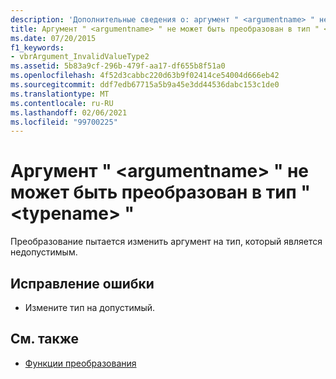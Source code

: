 ```yaml
---
description: 'Дополнительные сведения о: аргумент " <argumentname> " не может быть преобразован в тип ""<typename>'
title: Аргумент " <argumentname> " не может быть преобразован в тип " <typename> "
ms.date: 07/20/2015
f1_keywords:
- vbrArgument_InvalidValueType2
ms.assetid: 5b83a9cf-296b-479f-aa17-df655b8f51a0
ms.openlocfilehash: 4f52d3cabbc220d63b9f02414ce54004d666eb42
ms.sourcegitcommit: ddf7edb67715a5b9a45e3dd44536dabc153c1de0
ms.translationtype: MT
ms.contentlocale: ru-RU
ms.lasthandoff: 02/06/2021
ms.locfileid: "99700225"
---
```

# <a name="argument-argumentname-cannot-be-converted-to-type-typename"></a>Аргумент " \<argumentname> " не может быть преобразован в тип " \<typename> "

Преобразование пытается изменить аргумент на тип, который является недопустимым.  
  
## <a name="to-correct-this-error"></a>Исправление ошибки  
  
- Измените тип на допустимый.  
  
## <a name="see-also"></a>См. также

- [Функции преобразования](../language-reference/functions/conversion-functions.md)
